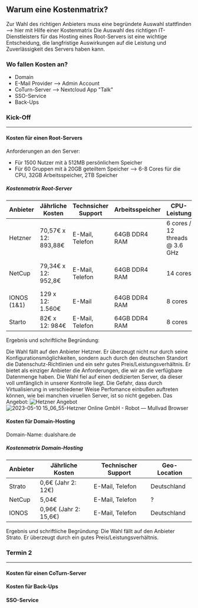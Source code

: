 ## Warum eine Kostenmatrix?
Zur Wahl des richtigen Anbieters muss eine begründete Auswahl stattfinden --> hier mit Hilfe einer Kostenmatrix
Die Auswahl des richtigen IT-Dienstleisters für das Hosting eines Root-Servers ist eine wichtige Entscheidung, die langfristige Auswirkungen auf die Leistung und Zuverlässigkeit des Servers haben kann.
### Wo fallen Kosten an?
- Domain
- E-Mail Provider --> Admin Account
- CoTurn-Server --> Nextcloud App "Talk"
- SSO-Service
- Back-Ups

### Kick-Off
---
#### Kosten für einen Root-Servers 
Anforderungen an den Server:
- Für 1500 Nutzer mit à 512MB persönlichem Speicher
- Für 60 Gruppen mit à 20GB geteiltem Speicher
--> 6-8 Cores für die CPU, 32GB Arbeitsspeicher, 2TB Speicher

##### Kostenmatrix Root-Server
| Anbieter | Jährliche Kosten | Technsicher Support |  Arbeitsspeicher | CPU-Leistung | Datenträger | Datenmenge | Datenschutz | Geo-Location | Zusätzliche Funktionen
| ----------- | ----------- | ----------- | ----------- | ----------- | ----------- | ----------- | ----------- | ----------- | ----------- |
| Hetzner | 70,57€ x 12: 893,88€ | E-Mail, Telefon | 64GB DDR4 RAM | 6 cores / 12 threads @ 3.6 GHz | SATA HDD / NVMe SSD | 2 x 512GB NVMe SSD 2 x 2TB SATA HDD (5TB) | Deutscher Standort, DSGVO Konform | Deutschland | Control panel |
| NetCup | 79,34€ x 12: 952,8€ | E-Mail, Telefon | 64GB DDR4 RAM | 14 cores |SSD | 2TB | keine Informationen | Deutschland | keine komplett dedizierte Einheit |
| IONOS (1&1) | 129 x 12: 1.560€ | E-Mail |64GB DDR4 RAM | 8 cores  | SSD | 1920GB | ? | Deutschland | Mangaged Backups |
| Starto | 82€ x 12: 984€  | E-Mail, Telefon | 64GB DDR4 RAM | 8 cores | SSD | 960GB | ? | Deutschland | Managed Backups | managed Backups

Ergebnis und schriftliche Begründung: 

Die Wahl fällt auf den Anbieter Hetzner. Er überzeugt nicht nur durch seine Konfigurationsmöglichkeiten, sondern auch durch den deutschen Standort die Datenschutz-Richtlinien und ein sehr gutes Preis/Leistungsverhältnis. Er bietet als einziger Anbieter die Anforderungen, die wir an die verfügbare Datenmenge haben. Die Wahl fiel auf einen dedizierten Server, da dieser voll umfänglich in unserer Kontrolle liegt. Die Gefahr, dass durch Virtualisierung in verschiedener Weise Perfomance einbußen auftreten können, wie bei manchen viruellen Server, ist so nicht gegeben.
Das Angebot:
![Hetzner Angebot](https://github.com/samis0707/how_to_cloud/assets/83206717/af2aa6fe-0087-4533-af27-37aaf45b0eea)
![2023-05-10 15_06_55-Hetzner Online GmbH - Robot — Mullvad Browser](https://github.com/samis0707/how_to_cloud/assets/83206717/b4a8a25c-0174-4894-83f8-a2da5f1f1c72)


#### Kosten für Domain-Hosting
Domain-Name: dualshare.de
##### Kostenmatrix Domain-Hosting
| Anbieter | Jährliche Kosten | Technischer Support |  Geo-Location |
| ----------- | ----------- | ----------- | ----------- |
| Strato | 0,6€ (Jahr 2: 12€) | E-Mail, Telefon | Deutschland |
| NetCup | 5,04€ | E-Mail, Telefon | ? | 
| IONOS | 0,96€ (Jahr 2: 15,6€) | E-Mail, Telefon | Deutschland |
Ergebnis und schriftliche Begründung:
Die Wahl fällt auf den Anbieter Strato. Er überzeugt durch ein gutes Preis/Leistungsverhältnis.

### Termin 2
---
#### Kosten für einen CoTurn-Server
#### Kosten für Back-Ups
#### SSO-Service
